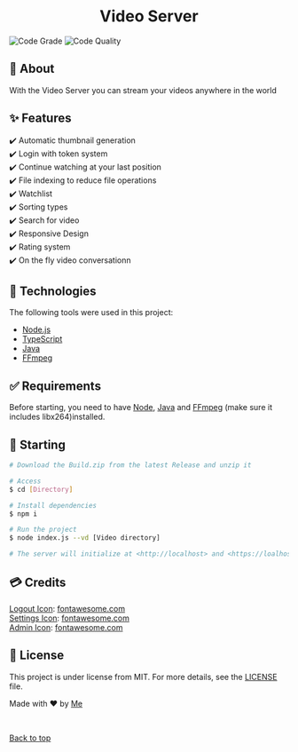 <h1 align="center">Video Server</h1>

![Code Grade](https://www.code-inspector.com/project/15078/status/svg)
![Code Quality](https://www.code-inspector.com/project/15078/score/svg)
## :dart: About ##

With the Video Server you can stream your videos anywhere in the world

## :sparkles: Features ##

:heavy_check_mark: Automatic thumbnail generation\
:heavy_check_mark: Login with token system\
:heavy_check_mark: Continue watching at your last position\
:heavy_check_mark: File indexing to reduce file operations\
:heavy_check_mark: Watchlist\
:heavy_check_mark: Sorting types\
:heavy_check_mark: Search for video\
:heavy_check_mark: Responsive Design\
:heavy_check_mark: Rating system\
:heavy_check_mark: On the fly video conversationn

## :rocket: Technologies ##

The following tools were used in this project:

- [Node.js](https://nodejs.org/en/)
- [TypeScript](https://www.typescriptlang.org/)
- [Java](https://java.com/)
- [FFmpeg](https://ffmpeg.org/)

## :white_check_mark: Requirements ##

Before starting, you need to have [Node](https://nodejs.org/en/), [Java](https://java.com/) and [FFmpeg](https://ffmpeg.org/) (make sure it includes libx264)installed.

## :checkered_flag: Starting ##

```bash
# Download the Build.zip from the latest Release and unzip it

# Access
$ cd [Directory]

# Install dependencies
$ npm i

# Run the project
$ node index.js --vd [Video directory]

# The server will initialize at <http://localhost> and <https://loalhost> if you provide the SSL keys
```

## 💳 Credits ##

[Logout Icon](https://fontawesome.com/icons/sign-out-alt?style=solid): [fontawesome.com](https://fontawesome.com/)\
[Settings Icon](https://fontawesome.com/icons/user-cog?style=solid): [fontawesome.com](https://fontawesome.com/)\
[Admin Icon](https://fontawesome.com/icons/user-tie?style=solid): [fontawesome.com](https://fontawesome.com/)

## :memo: License ##

This project is under license from MIT. For more details, see the [LICENSE](LICENSE.md) file.


Made with :heart: by <a href="https://github.com/AnAppleforlife" target="_blank">Me</a>

&#xa0;

<a href="#top">Back to top</a>
